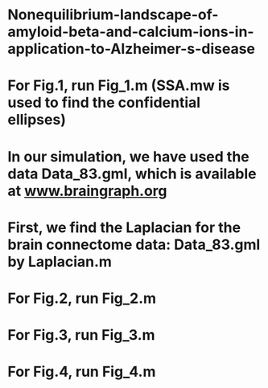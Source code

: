 # Nonequilibrium-landscape-of-amyloid-beta-and-calcium-ions-in-application-to-Alzheimer-s-disease

# For Fig.1, run Fig_1.m (SSA.mw is used to find the confidential ellipses) 

# In our simulation, we have used the data Data_83.gml, which is available at www.braingraph.org

# First, we find the Laplacian for the brain connectome data: Data_83.gml by Laplacian.m

# For Fig.2, run Fig_2.m

# For Fig.3, run Fig_3.m

# For Fig.4, run Fig_4.m

